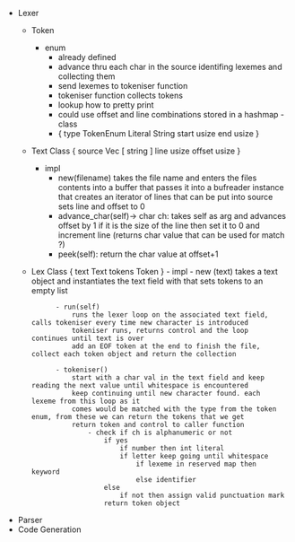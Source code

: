 - Lexer 
    - Token 
        - enum 
            - already defined
            - advance thru each char in the source identifing lexemes and collecting them
            - send lexemes to tokeniser function 
            - tokeniser function collects tokens 
            - lookup how to pretty print 
            - could use offset and line combinations stored in a hashmap 
        -class
            - {
                type TokenEnum
                Literal String
                start usize
                end usize
              }
    - Text Class
        {
            source Vec [ string ] 
            line usize
            offset usize
        }
        - impl
            - new(filename)
                takes the file name and enters the files contents into
                a buffer that passes it into a bufreader instance that 
                creates an iterator of lines that can be put into source 
                sets line and offset to 0 
            - advance_char(self)-> char ch:
                takes self as arg and advances offset by 1 
                if it is the size of the line then set it to 0 and increment line
                (returns char value that can be used for match ?) 
            - peek(self):
                return the char value at offset+1
    - Lex Class
        {
            text Text
            tokens Token
        }
            - impl
                - new (text)
                    takes a text object and instantiates the text field with that sets tokens to an empty list 
                
                - run(self)
                    runs the lexer loop on the associated text field, calls tokeniser every time new character is introduced
                    tokeniser runs, returns control and the loop continues until text is over
                    add an EOF token at the end to finish the file, collect each token object and return the collection

                - tokeniser()
                    start with a char val in the text field and keep reading the next value until whitespace is encountered
                    keep continuing until new character found. each lexeme from this loop as it 
                    comes would be matched with the type from the token enum, from these we can return the tokens that we get 
                    return token and control to caller function
                        - check if ch is alphanumeric or not
                            if yes
                                if number then int literal
                                if letter keep going until whitespace 
                                    if lexeme in reserved map then keyword 
                                    else identifier
                            else
                                if not then assign valid punctuation mark 
                            return token object 
- Parser
- Code Generation

